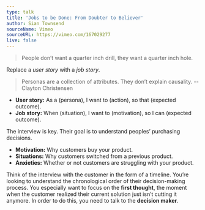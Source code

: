 ```yaml
---
type: talk
title: 'Jobs to be Done: From Doubter to Believer'
author: Sian Townsend
sourceName: Vimeo
sourceURL: https://vimeo.com/167029277
live: false
---
```


> People don’t want a quarter inch drill, they want a quarter inch hole.

Replace a *user story* with a *job story*.

> Personas are a collection of attributes. They don’t explain causality. --Clayton Christensen

* **User story:** As a (persona), I want to (action), so that (expected outcome).
* **Job story:** When (situation), I want to (motivation), so I can (expected outcome).

The interview is key. Their goal is to understand peoples’ purchasing decisions.

* **Motivation:** Why customers buy your product.
* **Situations:** Why customers switched from a previous product.
* **Anxieties:** Whether or not customers are struggling with your product.

Think of the interview with the customer in the form of a timeline. You’re looking to understand the
chronological order of their decision-making process. You especially want to focus on the **first
thought**, the moment when the customer realized their current solution just isn’t cutting it
anymore. In order to do this, you need to talk to the **decision maker**.
